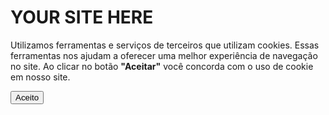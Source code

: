 <html>
    <head>
        <meta charset="utf-8" />
        <meta name="author" content="Reinaldo J. Nunes | Github @reinaldonunes">
        <meta name="viewport" content="width=device-width, user-scalable=no, initial-scale=1, minimum-scale=1, maximum-scale=1">
        <title>Elegant Cookie Bar</title>
        <link rel="stylesheet" type="text/css" href="https://github.com/reinaldonunes/Elegant_Cookie_Bar/blob/main/assets/css/default.css" />
    </head>
    <body>
        <h1 class="headline">YOUR SITE HERE</h1>
        <section id="cookiesPage">
            <article>
                <p>Utilizamos ferramentas e serviços de terceiros que utilizam cookies. Essas ferramentas nos ajudam a oferecer uma melhor experiência de navegação no site. Ao clicar no botão <strong>"Aceitar"</strong> você concorda com o uso de cookie em nosso site.</p>
            </article>
            <aside><button>Aceito</button></aside>
        </section>
        <script
        src="https://code.jquery.com/jquery-3.3.1.min.js"
        integrity="sha256-FgpCb/KJQlLNfOu91ta32o/NMZxltwRo8QtmkMRdAu8="
        crossorigin="anonymous"></script>
        <script src="https://github.com/reinaldonunes/Elegant_Cookie_Bar/blob/main/assets/js/mainCookie.js"></script>
    </body>
</html>
